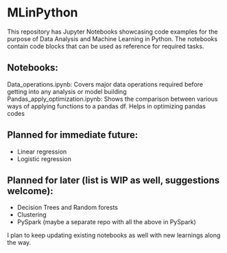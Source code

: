 # MLinPython

This repository has Jupyter Notebooks showcasing code examples for the purpose of Data Analysis and Machine Learning in Python.
The notebooks contain code blocks that can be used as reference for required tasks.

## Notebooks:
 Data_operations.ipynb: Covers major data operations required before getting into any analysis or model building
 Pandas_apply_optimization.ipynb: Shows the comparison between various ways of applying functions to a pandas df. Helps in optimizing pandas codes

## Planned for immediate future:
 - Linear regression
 - Logistic regression

## Planned for later (list is WIP as well, suggestions welcome):
 - Decision Trees and Random forests
 - Clustering
 - PySpark (maybe a separate repo with all the above in PySpark)

I plan to keep updating existing notebooks as well with new learnings along the way.
